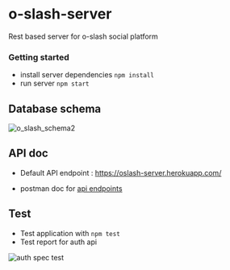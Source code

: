 # o-slash-server
Rest based server for o-slash social platform


### Getting started

- install server dependencies   `npm install`
- run server    `npm start`

## Database schema

![o_slash_schema2](https://user-images.githubusercontent.com/20106622/112526378-e2528800-8dc7-11eb-8580-770aec4fe887.PNG)



## API doc

- Default API endpoint :   https://oslash-server.herokuapp.com/

- postman doc for [api endpoints](https://documenter.getpostman.com/view/5348217/TzCFhrA3)


## Test

- Test application with 
    `npm test`
- Test report for auth api

![auth spec test](https://user-images.githubusercontent.com/20106622/112719954-b9dea100-8f21-11eb-89a4-a7c9bf472688.PNG)

